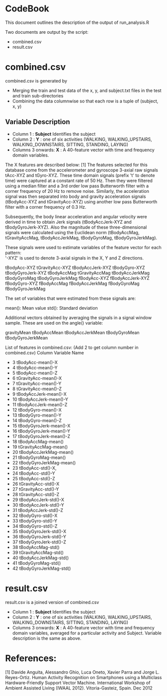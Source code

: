 # CodeBook
This document outlines the description of the output of run_analysis.R

Two documents are output by the script: 
* combined.csv
* result.csv

# combined.csv

combined.csv is generated by
* Merging the train and test data of the x, y, and subject.txt files in the test and train sub-directories
* Combining the data columnwise so that each row is a tuple of (subject, x, y)

## Variable Description
* Column 1 : **Subject** Identifies the subject 
* Column 2 : **Y** : one of six activities (WALKING, WALKING_UPSTAIRS, WALKING_DOWNSTAIRS, SITTING, STANDING, LAYING)
* Columns 3 onwards: **X** : A 40-feature vector with time and frequency domain variables.

The X features are described below: [1]
The features selected for this database come from the accelerometer and gyroscope 3-axial raw signals tAcc-XYZ and tGyro-XYZ. These time domain signals (prefix 't' to denote time) were captured at a constant rate of 50 Hz. Then they were filtered using a median filter and a 3rd order low pass Butterworth filter with a corner frequency of 20 Hz to remove noise. Similarly, the acceleration signal was then separated into body and gravity acceleration signals (tBodyAcc-XYZ and tGravityAcc-XYZ) using another low pass Butterworth filter with a corner frequency of 0.3 Hz. 

Subsequently, the body linear acceleration and angular velocity were derived in time to obtain Jerk signals (tBodyAccJerk-XYZ and tBodyGyroJerk-XYZ). Also the magnitude of these three-dimensional signals were calculated using the Euclidean norm (tBodyAccMag, tGravityAccMag, tBodyAccJerkMag, tBodyGyroMag, tBodyGyroJerkMag). 

These signals were used to estimate variables of the feature vector for each pattern:  
'-XYZ' is used to denote 3-axial signals in the X, Y and Z directions.

tBodyAcc-XYZ
tGravityAcc-XYZ
tBodyAccJerk-XYZ
tBodyGyro-XYZ
tBodyGyroJerk-XYZ
tBodyAccMag
tGravityAccMag
tBodyAccJerkMag
tBodyGyroMag
tBodyGyroJerkMag
fBodyAcc-XYZ
fBodyAccJerk-XYZ
fBodyGyro-XYZ
fBodyAccMag
fBodyAccJerkMag
fBodyGyroMag
fBodyGyroJerkMag

The set of variables that were estimated from these signals are: 

mean(): Mean value
std(): Standard deviation

Additional vectors obtained by averaging the signals in a signal window sample. These are used on the angle() variable:

gravityMean
tBodyAccMean
tBodyAccJerkMean
tBodyGyroMean
tBodyGyroJerkMean

List of features in combined.csv: (Add 2 to get column number in combined.csv)
	Column	Variable Name
*	3	tBodyAcc-mean()-X
*	4	tBodyAcc-mean()-Y
*	5	tBodyAcc-mean()-Z
*	6	tGravityAcc-mean()-X
*	7	tGravityAcc-mean()-Y
*	8	tGravityAcc-mean()-Z
*	9	tBodyAccJerk-mean()-X
*	10	tBodyAccJerk-mean()-Y
*	11	tBodyAccJerk-mean()-Z
*	12	tBodyGyro-mean()-X
*	13	tBodyGyro-mean()-Y
*	14	tBodyGyro-mean()-Z
*	15	tBodyGyroJerk-mean()-X
*	16	tBodyGyroJerk-mean()-Y
*	17	tBodyGyroJerk-mean()-Z
*	18	tBodyAccMag-mean()
*	19	tGravityAccMag-mean()
*	20	tBodyAccJerkMag-mean()
*	21	tBodyGyroMag-mean()
*	22	tBodyGyroJerkMag-mean()
*	23	tBodyAcc-std()-X,
*	24	tBodyAcc-std()-Y
*	25	tBodyAcc-std()-Z
*	26	tGravityAcc-std()-X
*	27	tGravityAcc-std()-Y
*	28	tGravityAcc-std()-Z
*	29	tBodyAccJerk-std()-X
*	30	tBodyAccJerk-std()-Y
*	31	tBodyAccJerk-std()-Z
*	32	tBodyGyro-std()-X
*	33	tBodyGyro-std()-Y
*	34	tBodyGyro-std()-Z
*	35	tBodyGyroJerk-std()-X
*	36	tBodyGyroJerk-std()-Y
*	37	tBodyGyroJerk-std()-Z
*	38	tBodyAccMag-std()
*	39	tGravityAccMag-std()
*	40	tBodyAccJerkMag-std()
*	41	tBodyGyroMag-std()
*	42	tBodyGyroJerkMag-std()



# result.csv
result.csv is a joined version of combined.csv
* Column 1 : **Subject** Identifies the subject 
* Column 2 : **Y** : one of six activities (WALKING, WALKING_UPSTAIRS, WALKING_DOWNSTAIRS, SITTING, STANDING, LAYING)
* Columns 3 onwards: **X** : A 40-feature vector with time and frequency domain variables, averaged for a particular activity and Subject. Variable description is the same as above.

# References:
[1] Davide Anguita, Alessandro Ghio, Luca Oneto, Xavier Parra and Jorge L. Reyes-Ortiz. Human Activity Recognition on Smartphones using a Multiclass Hardware-Friendly Support Vector Machine. International Workshop of Ambient Assisted Living (IWAAL 2012). Vitoria-Gasteiz, Spain. Dec 2012
